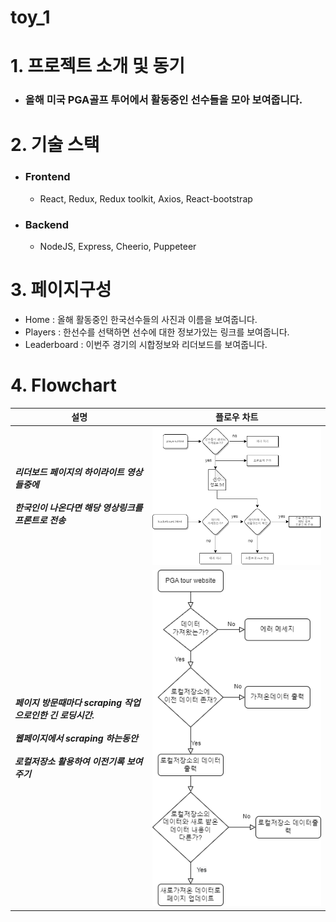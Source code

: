 # toy_1

# 1. 프로젝트 소개 및 동기
- ### 올해 미국 PGA골프 투어에서 활동중인 선수들을 모아 보여줍니다. 
# 2. 기술 스택
- ### Frontend
  - React, Redux, Redux toolkit, Axios, React-bootstrap
- ### Backend
  - NodeJS, Express, Cheerio, Puppeteer 
# 3. 페이지구성
- Home : 올해 활동중인 한국선수들의 사진과 이름을 보여줍니다.
- Players : 한선수를 선택하면 선수에 대한 정보가있는 링크를 보여줍니다.
- Leaderboard : 이번주 경기의 시합정보와 리더보드를 보여줍니다.
# 4. Flowchart
<table>
  <thead>
    <tr>
      <th>
        설명
      </th>
      <th>
        플로우 차트
      </th>
    </tr>
  </thead>
  <tbody>
    <tr>
      <td>
        <h5>리더보드 페이지의 하이라이트 영상들중에<br/><br/> 한국인이 나온다면 해당 영상링크를 프론트로 전송</h5>
      </td>
      <td>
        <img src="./playerstext.png"/>
      </td>
    </tr>
    <tr>
      <td>
        <h5>페이지 방문때마다 scraping 작업으로인한 긴 로딩시간. <br/><br/>웹페이지에서 scraping 하는동안 <br/><br/> 로컬저장소 활용하여 이전기록 보여주기</h5>
      </td>
      <td>
        <img src="./toy_1.png"/>
      </td>
    </tr>
  </tbody>
</table>

